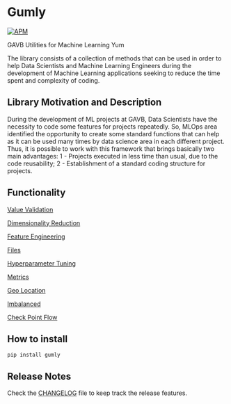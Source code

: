 # **Gumly**

[![APM](https://img.shields.io/hexpm/l/apa?style=plastic)](./LICENSE)


GAVB Utilities for Machine Learning Yum

The library consists of a collection of methods that can be used in order to help Data Scientists and Machine Learning Engineers during the development of Machine Learning applications seeking to reduce the time spent and complexity of coding.


## **Library Motivation and Description**

During the development of ML projects at GAVB, Data Scientists have the necessity to code some features for projects repeatedly. So, MLOps area identified the opportunity to create some standard functions that can help as it can be used many times by data science area in each different project.
Thus, it is possible to work with this framework that brings basically two main advantages: 
1 - Projects executed in less time than usual, due to the code reusability;
2 - Establishment of a standard coding structure for projects.

## **Functionality**

[Value Validation](https://github.com/GAVB-SERVICOS/Gumly/blob/main/exercises/value_validation.ipynb)

[Dimensionality Reduction](https://github.com/GAVB-SERVICOS/Gumly/blob/main/exercises/dimensionality_reduction.ipynb)

[Feature Engineering](https://github.com/GAVB-SERVICOS/Gumly/blob/main/exercises/feature_engineering.ipynb)

[Files](https://github.com/GAVB-SERVICOS/Gumly/blob/main/exercises/files.ipynb)

[Hyperparameter Tuning](https://github.com/GAVB-SERVICOS/Gumly/blob/main/exercises/hyperparameter_tuning.ipynb)

[Metrics](https://github.com/GAVB-SERVICOS/Gumly/blob/main/exercises/metrics.ipynb)

[Geo Location](https://github.com/GAVB-SERVICOS/Gumly/blob/main/exercises/geo_location.ipynb)

[Imbalanced](https://github.com/GAVB-SERVICOS/Gumly/blob/main/exercises/imbalanced.ipynb)

[Check Point Flow](https://github.com/GAVB-SERVICOS/Gumly/blob/main/exercises/checkpoint_flow.ipynb)


## **How to install**

```
pip install gumly
```


## **Release Notes**

Check the [CHANGELOG](https://github.com/GAVB-SERVICOS/Gumly/blob/main/CHANGELOG.md) file to keep track the release features.
